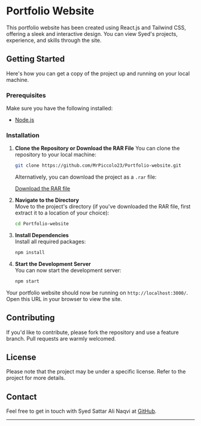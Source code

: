 

# Portfolio Website

This portfolio website has been created using React.js and Tailwind CSS, offering a sleek and interactive design. You can view Syed's projects, experience, and skills through the site.

## Getting Started

Here's how you can get a copy of the project up and running on your local machine.

### Prerequisites

Make sure you have the following installed:

- [Node.js](https://nodejs.org/en/)

### Installation

1. **Clone the Repository or Download the RAR File**
   You can clone the repository to your local machine:

   ```bash
   git clone https://github.com/MrPiccolo23/Portfolio-website.git
   ```

   Alternatively, you can download the project as a `.rar` file:

   [Download the RAR file](https://github.com/MrPiccolo23/Portfolio-website.git)

2. **Navigate to the Directory**  
   Move to the project's directory (if you've downloaded the RAR file, first extract it to a location of your choice):

   ```bash
   cd Portfolio-website
   ```

3. **Install Dependencies**  
   Install all required packages:

   ```bash
   npm install
   ```

4. **Start the Development Server**  
   You can now start the development server:

   ```bash
   npm start
   ```

Your portfolio website should now be running on `http://localhost:3000/`. Open this URL in your browser to view the site.

## Contributing

If you'd like to contribute, please fork the repository and use a feature branch. Pull requests are warmly welcomed.

## License

Please note that the project may be under a specific license. Refer to the project for more details.

## Contact

Feel free to get in touch with Syed Sattar Ali Naqvi at [GitHub](https://github.com/MrPiccolo23).

---
